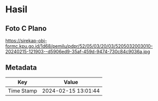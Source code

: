 # Hasil

## Foto C Plano

https://sirekap-obj-formc.kpu.go.id/1d68/pemilu/pdpr/52/05/03/20/03/5205032003010-20240215-121903--d5906ed9-35af-459d-9474-730c84c9036a.jpg


## Metadata

| Key        | Value               |
| ---------- | ------------------- |
| Time Stamp | 2024-02-15 13:01:44 |




